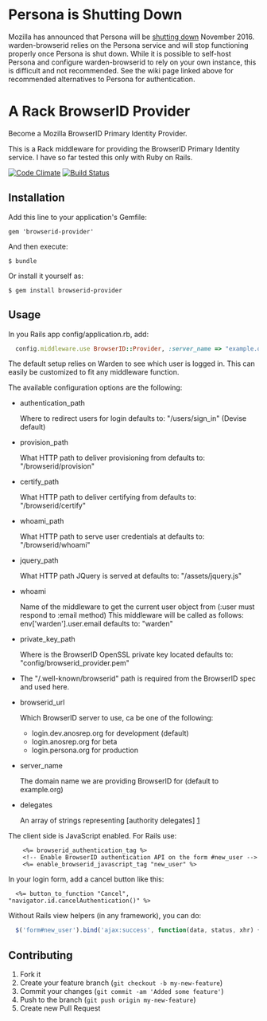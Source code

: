 # Persona is Shutting Down

Mozilla has announced that Persona will be [shutting down](https://wiki.mozilla.org/Identity/Persona_Shutdown_Guidelines_for_Reliers) November 2016. warden-browserid relies on the Persona service and will stop functioning properly once Persona is shut down. While it is possible to self-host Persona and configure warden-browserid to rely on your own instance, this is difficult and not recommended. See the wiki page linked above for recommended alternatives to Persona for authentication.

# A Rack BrowserID Provider

Become a Mozilla BrowserID Primary Identity Provider.

This is a Rack middleware for providing the BrowserID Primary Identity
service. I have so far tested this only with Ruby on Rails.

[![Code Climate](https://codeclimate.com/badge.png)](https://codeclimate.com/github/ringe/browserid-provider)
[![Build Status](https://secure.travis-ci.org/ringe/browserid-provider.png)](http://travis-ci.org/ringe/browserid-provider)

## Installation

Add this line to your application's Gemfile:

    gem 'browserid-provider'

And then execute:

    $ bundle

Or install it yourself as:

    $ gem install browserid-provider

## Usage

In you Rails app config/application.rb, add:

```ruby
  config.middleware.use BrowserID::Provider, :server_name => "example.org", :delegates => ["example.com"]
```

The default setup relies on Warden to see which user is logged in. This
can easily be customized to fit any middleware function.

The available configuration options are the following:

*   authentication_path

    Where to redirect users for login
    defaults to: "/users/sign_in" (Devise default)
*   provision_path

    What HTTP path to deliver provisioning from
    defaults to: "/browserid/provision"
*   certify_path

    What HTTP path to deliver certifying from
    defaults to: "/browserid/certify"
*   whoami_path

    What HTTP path to serve user credentials at
    defaults to: "/browserid/whoami"
*   jquery_path

    What HTTP path JQuery is served at
    defaults to: "/assets/jquery.js"
*   whoami

    Name of the middleware to get the current user object from (:user must respond to :email method)
    This middleware will be called as follows: env['warden'].user.email
    defaults to: "warden"
*   private_key_path

    Where is the BrowserID OpenSSL private key located
    defaults to: "config/browserid_provider.pem"
*   The "/.well-known/browserid" path is required from the BrowserID spec and used here.
*   browserid_url

    Which BrowserID server to use, ca be one of the following:
    *   login.dev.anosrep.org for development (default)
    *   login.anosrep.org     for beta
    *   login.persona.org     for production
*   server_name

    The domain name we are providing BrowserID for (default to example.org)
*   delegates

    An array of strings representing [authority delegates] [1]

[1]: https://wiki.mozilla.org/Identity/BrowserID#BrowserID_Delegated_Support_Document "Mozilla Identity Wiki"

The client side is JavaScript enabled. For Rails use:

```erb
    <%= browserid_authentication_tag %>
    <!-- Enable BrowserID authentication API on the form #new_user -->
    <%= enable_browserid_javascript_tag "new_user" %>
```

In your login form, add a cancel button like this:

```erb
  <%= button_to_function "Cancel", "navigator.id.cancelAuthentication()" %>
```

Without Rails view helpers (in any framework), you can do:

```javascript
  $('form#new_user').bind('ajax:success', function(data, status, xhr) { navigator.id.completeAuthentication() })
```

## Contributing

1. Fork it
2. Create your feature branch (`git checkout -b my-new-feature`)
3. Commit your changes (`git commit -am 'Added some feature'`)
4. Push to the branch (`git push origin my-new-feature`)
5. Create new Pull Request
